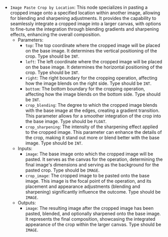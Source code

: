- `Image Paste Crop by Location`: This node specializes in pasting a cropped image onto a specified location within another image, allowing for blending and sharpening adjustments. It provides the capability to seamlessly integrate a cropped image into a larger canvas, with options to fine-tune the integration through blending gradients and sharpening effects, enhancing the overall composition.
    - Parameters:
        - `top`: The top coordinate where the cropped image will be placed on the base image. It determines the vertical positioning of the crop. Type should be `INT`.
        - `left`: The left coordinate where the cropped image will be placed on the base image. It determines the horizontal positioning of the crop. Type should be `INT`.
        - `right`: The right boundary for the cropping operation, affecting how the image blends on the right side. Type should be `INT`.
        - `bottom`: The bottom boundary for the cropping operation, affecting how the image blends on the bottom side. Type should be `INT`.
        - `crop_blending`: The degree to which the cropped image blends with the base image at the edges, creating a gradient transition. This parameter allows for a smoother integration of the crop into the base image. Type should be `FLOAT`.
        - `crop_sharpening`: The intensity of the sharpening effect applied to the cropped image. This parameter can enhance the details of the crop, making it stand out more or blend better with the base image. Type should be `INT`.
    - Inputs:
        - `image`: The base image onto which the cropped image will be pasted. It serves as the canvas for the operation, determining the final image's dimensions and serving as the background for the pasted crop. Type should be `IMAGE`.
        - `crop_image`: The cropped image to be pasted onto the base image. This image is the focal point of the operation, and its placement and appearance adjustments (blending and sharpening) significantly influence the outcome. Type should be `IMAGE`.
    - Outputs:
        - `image`: The resulting image after the cropped image has been pasted, blended, and optionally sharpened onto the base image. It represents the final composition, showcasing the integrated appearance of the crop within the larger canvas. Type should be `IMAGE`.
